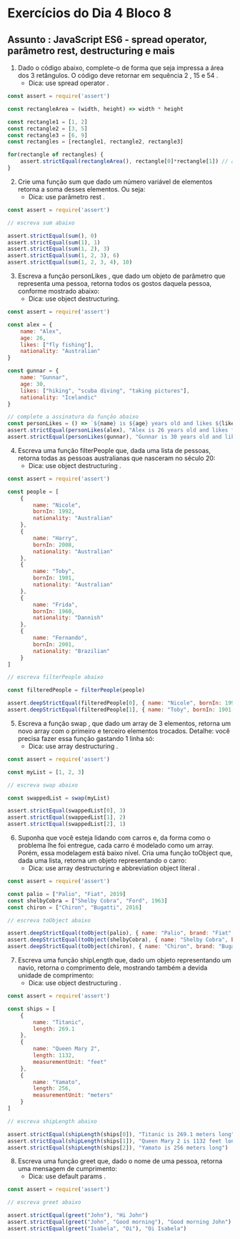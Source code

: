 # Exercícios do Dia 4 Bloco 8
## Assunto : JavaScript ES6 - spread operator, parâmetro rest, destructuring e mais

1. Dado o código abaixo, complete-o de forma que seja impressa a área dos 3 retângulos. O código deve retornar em sequência 2 , 15 e 54 .
    - Dica: use spread operator .
``` javascript
const assert = require('assert')

const rectangleArea = (width, height) => width * height

const rectangle1 = [1, 2]
const rectangle2 = [3, 5]
const rectangle3 = [6, 9]
const rectangles = [rectangle1, rectangle2, rectangle3]

for(rectangle of rectangles) {
    assert.strictEqual(rectangleArea(), rectangle[0]*rectangle[1]) // altere a chamada da funcao rectangleArea
}
```
2. Crie uma função sum que dado um número variável de elementos retorna a soma desses elementos. Ou seja:
    - Dica: use parâmetro rest .
``` javascript
const assert = require('assert')

// escreva sum abaixo

assert.strictEqual(sum(), 0)
assert.strictEqual(sum(1), 1)
assert.strictEqual(sum(1, 2), 3)
assert.strictEqual(sum(1, 2, 3), 6)
assert.strictEqual(sum(1, 2, 3, 4), 10)
```
3. Escreva a função personLikes , que dado um objeto de parâmetro que representa uma pessoa, retorna todos os gostos daquela pessoa, conforme mostrado abaixo:
    - Dica: use object destructuring.
``` javascript
const assert = require('assert')

const alex = {
    name: "Alex",
    age: 26,
    likes: ["fly fishing"],
    nationality: "Australian"
}

const gunnar = {
    name: "Gunnar",
    age: 30,
    likes: ["hiking", "scuba diving", "taking pictures"],
    nationality: "Icelandic"
}

// complete a assinatura da função abaixo
const personLikes = () => `${name} is ${age} years old and likes ${likes.join(", ")}.`
assert.strictEqual(personLikes(alex), "Alex is 26 years old and likes fly fishing.")
assert.strictEqual(personLikes(gunnar), "Gunnar is 30 years old and likes hiking, scuba diving, taking pictures.")
```
4. Escreva uma função filterPeople que, dada uma lista de pessoas, retorna todas as pessoas australianas que nasceram no século 20:
    - Dica: use object destructuring .
``` javascript
const assert = require('assert')

const people = [
    {
        name: "Nicole",
        bornIn: 1992,
        nationality: "Australian"
    },
    {
        name: "Harry",
        bornIn: 2008,
        nationality: "Australian"
    },
    {
        name: "Toby",
        bornIn: 1901,
        nationality: "Australian"
    },
    {
        name: "Frida",
        bornIn: 1960,
        nationality: "Dannish"
    },
    {
        name: "Fernando",
        bornIn: 2001,
        nationality: "Brazilian"
    }
]

// escreva filterPeople abaixo

const filteredPeople = filterPeople(people)

assert.deepStrictEqual(filteredPeople[0], { name: "Nicole", bornIn: 1992, nationality: "Australian" })
assert.deepStrictEqual(filteredPeople[1], { name: "Toby", bornIn: 1901, nationality: "Australian" })
```
5. Escreva a função swap , que dado um array de 3 elementos, retorna um novo array com o primeiro e terceiro elementos trocados. Detalhe: você precisa fazer essa função gastando 1 linha só:
    - Dica: use array destructuring .
``` javascript
const assert = require('assert')

const myList = [1, 2, 3]

// escreva swap abaixo

const swappedList = swap(myList)

assert.strictEqual(swappedList[0], 3)
assert.strictEqual(swappedList[1], 2)
assert.strictEqual(swappedList[2], 1)
```
6. Suponha que você esteja lidando com carros e, da forma como o problema lhe foi entregue, cada carro é modelado como um array. Porém, essa modelagem está baixo nível. Cria uma função toObject que, dada uma lista, retorna um objeto representando o carro:
    - Dica: use array destructuring e abbreviation object literal .
``` javascript
const assert = require('assert')

const palio = ["Palio", "Fiat", 2019]
const shelbyCobra = ["Shelby Cobra", "Ford", 1963]
const chiron = ["Chiron", "Bugatti", 2016]

// escreva toObject abaixo

assert.deepStrictEqual(toObject(palio), { name: "Palio", brand: "Fiat", year: 2019 })
assert.deepStrictEqual(toObject(shelbyCobra), { name: "Shelby Cobra", brand: "Ford", year: 1963 })
assert.deepStrictEqual(toObject(chiron), { name: "Chiron", brand: "Bugatti", year: 2016 })
```
7. Escreva uma função shipLength que, dado um objeto representando um navio, retorna o comprimento dele, mostrando também a devida unidade de comprimento:
    - Dica: use object destructuring .
``` javascript
const assert = require('assert')

const ships = [
    {
        name: "Titanic",
        length: 269.1
    },
    {
        name: "Queen Mary 2",
        length: 1132,
        measurementUnit: "feet"
    },
    {
        name: "Yamato",
        length: 256,
        measurementUnit: "meters"
    }
]

// escreva shipLength abaixo

assert.strictEqual(shipLength(ships[0]), "Titanic is 269.1 meters long")
assert.strictEqual(shipLength(ships[1]), "Queen Mary 2 is 1132 feet long")
assert.strictEqual(shipLength(ships[2]), "Yamato is 256 meters long")
```
8. Escreva uma função greet que, dado o nome de uma pessoa, retorna uma mensagem de cumprimento:
    - Dica: use default params .
``` javascript
const assert = require('assert')

// escreva greet abaixo

assert.strictEqual(greet("John"), "Hi John")
assert.strictEqual(greet("John", "Good morning"), "Good morning John")
assert.strictEqual(greet("Isabela", "Oi"), "Oi Isabela")
```

